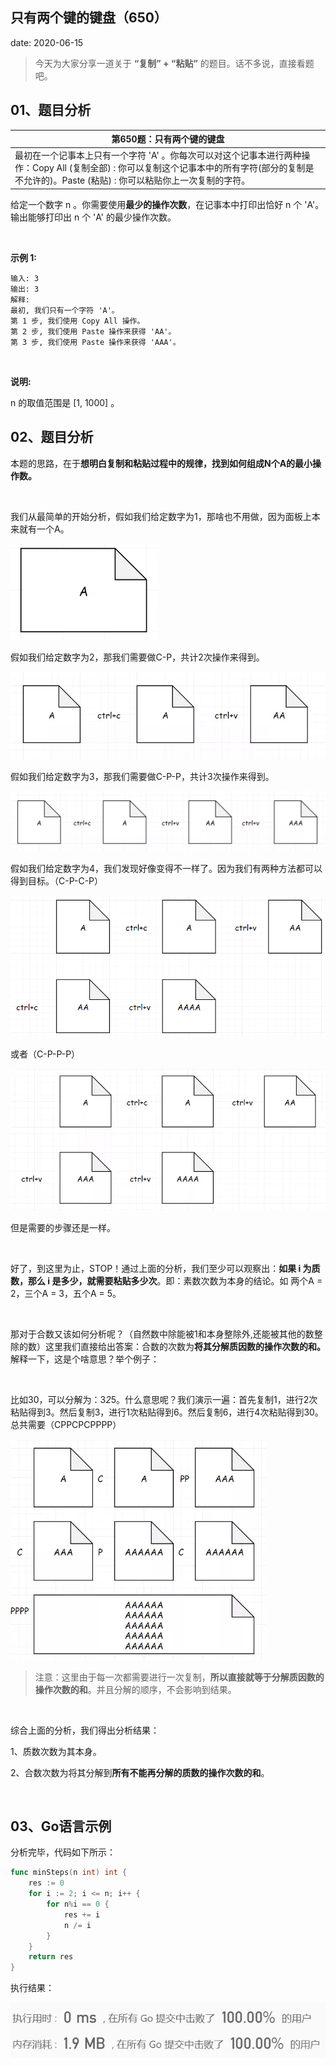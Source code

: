  
##	只有两个键的键盘（650）
date:	2020-06-15
 

>今天为大家分享一道关于 **“复制” + “粘贴”** 的题目。话不多说，直接看题吧。

## 01、题目分析

| 第650题：只有两个键的键盘                                    |
| ------------------------------------------------------------ |
| 最初在一个记事本上只有一个字符  'A' 。你每次可以对这个记事本进行两种操作：Copy All (复制全部) : 你可以复制这个记事本中的所有字符(部分的复制是不允许的)。Paste (粘贴) : 你可以粘贴你上一次复制的字符。 |

给定一个数字 n 。你需要使用**最少的操作次数**，在记事本中打印出恰好 n 个 'A'。输出能够打印出 n 个 'A' 的最少操作次数。

<br/>

**示例 1:**

```
输入: 3
输出: 3
解释:
最初, 我们只有一个字符 'A'。
第 1 步, 我们使用 Copy All 操作。
第 2 步, 我们使用 Paste 操作来获得 'AA'。
第 3 步, 我们使用 Paste 操作来获得 'AAA'。
```

<br/>

**说明:**

n 的取值范围是 [1, 1000] 。

## 02、题目分析

本题的思路，在于**想明白复制和粘贴过程中的规律，找到如何组成N个A的最小操作数。**

<br/>

我们从最简单的开始分析，假如我们给定数字为1，那啥也不用做，因为面板上本来就有一个A。

<img src="./02/1.jpg" alt="PNG" style="zoom: 67%;" />

假如我们给定数字为2，那我们需要做C-P，共计2次操作来得到。

<img src="./02/2.jpg" alt="PNG" style="zoom: 67%;" />

假如我们给定数字为3，那我们需要做C-P-P，共计3次操作来得到。

<img src="./02/3.jpg" alt="PNG" style="zoom: 67%;" />

假如我们给定数字为4，我们发现好像变得不一样了。因为我们有两种方法都可以得到目标。（C-P-C-P）

<img src="./02/4.png" alt="PNG" style="zoom: 67%;" />

或者（C-P-P-P）

<img src="./02/5.jpg" alt="PNG" style="zoom: 67%;" />

但是需要的步骤还是一样。

<br/>

好了，到这里为止，STOP！通过上面的分析，我们至少可以观察出：**如果 i 为质数，那么 i 是多少，就需要粘贴多少次**。即：素数次数为本身的结论。如 两个A = 2，三个A = 3，五个A = 5。

<br/>

那对于合数又该如何分析呢？（自然数中除能被1和本身整除外,还能被其他的数整除的数）这里我们直接给出答案：合数的次数为**将其分解质因数的操作次数的和。** 解释一下，这是个啥意思？举个例子：

<br/>

比如30，可以分解为：3*2*5。什么意思呢？我们演示一遍：首先复制1，进行2次粘贴得到3。然后复制3，进行1次粘贴得到6。然后复制6，进行4次粘贴得到30。总共需要（CPPCPCPPPP）

<img src="./02/6.jpg" alt="PNG" style="zoom: 67%;" />

> 注意：这里由于每一次都需要进行一次复制，**所以直接就等于分解质因数的操作次数的和**。并且分解的顺序，不会影响到结果。

<br/>

综合上面的分析，我们得出分析结果：

1、质数次数为其本身。

2、合数次数为将其分解到**所有不能再分解的质数的操作次数的和**。

<br/>

## 03、Go语言示例

分析完毕，代码如下所示：

```go
func minSteps(n int) int {
	res := 0
	for i := 2; i <= n; i++ {
		for n%i == 0 {
			res += i
			n /= i
		}
	}
	return res
}
```

执行结果：

<img src="./02/7.jpg" alt="PNG" style="zoom: 80%;" />